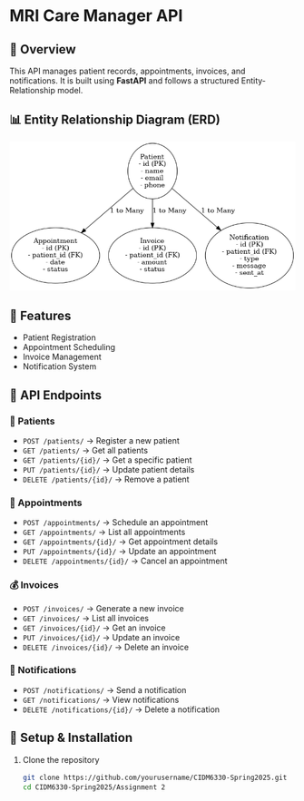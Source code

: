 # MRI Care Manager API

## 📖 Overview
This API manages patient records, appointments, invoices, and notifications. It is built using **FastAPI** and follows a structured Entity-Relationship model.

## 📊 Entity Relationship Diagram (ERD)
![Entity Relationship Diagram](./mri_care_manager_erd.png)

## 🚀 Features
- Patient Registration  
- Appointment Scheduling  
- Invoice Management  
- Notification System  

## 📌 API Endpoints

### 🏥 Patients
- `POST /patients/` → Register a new patient  
- `GET /patients/` → Get all patients  
- `GET /patients/{id}/` → Get a specific patient  
- `PUT /patients/{id}/` → Update patient details  
- `DELETE /patients/{id}/` → Remove a patient  

### 📅 Appointments
- `POST /appointments/` → Schedule an appointment  
- `GET /appointments/` → List all appointments  
- `GET /appointments/{id}/` → Get appointment details  
- `PUT /appointments/{id}/` → Update an appointment  
- `DELETE /appointments/{id}/` → Cancel an appointment  

### 💰 Invoices
- `POST /invoices/` → Generate a new invoice  
- `GET /invoices/` → List all invoices  
- `GET /invoices/{id}/` → Get an invoice  
- `PUT /invoices/{id}/` → Update an invoice  
- `DELETE /invoices/{id}/` → Delete an invoice  

### 🔔 Notifications
- `POST /notifications/` → Send a notification  
- `GET /notifications/` → View notifications  
- `DELETE /notifications/{id}/` → Delete a notification  

## 🔧 **Setup & Installation**
1. Clone the repository  
   ```sh
   git clone https://github.com/yourusername/CIDM6330-Spring2025.git
   cd CIDM6330-Spring2025/Assignment 2
